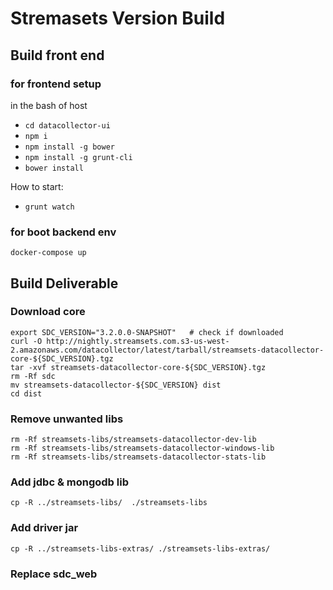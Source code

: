 # Stremasets Version Build

## Build front end


### for frontend setup
  in the bash of host
  * ```cd datacollector-ui```
  * ```npm i```
  * ```npm install -g bower```
  * ```npm install -g grunt-cli```
  * ```bower install```
 
  How to start:
  * ```grunt watch``` 
  

### for boot backend env
```docker-compose up``` 


## Build Deliverable

### Download core


	export SDC_VERSION="3.2.0.0-SNAPSHOT"	# check if downloaded
	curl -O http://nightly.streamsets.com.s3-us-west-2.amazonaws.com/datacollector/latest/tarball/streamsets-datacollector-core-${SDC_VERSION}.tgz
	tar -xvf streamsets-datacollector-core-${SDC_VERSION}.tgz 
	rm -Rf sdc
	mv streamsets-datacollector-${SDC_VERSION} dist
	cd dist 
	
	
### Remove unwanted libs

	rm -Rf streamsets-libs/streamsets-datacollector-dev-lib
	rm -Rf streamsets-libs/streamsets-datacollector-windows-lib
	rm -Rf streamsets-libs/streamsets-datacollector-stats-lib

### Add jdbc & mongodb lib

	cp -R ../streamsets-libs/  ./streamsets-libs
	
### Add driver jar

	cp -R ../streamsets-libs-extras/ ./streamsets-libs-extras/ 
	
### Replace sdc_web	
